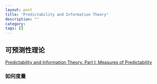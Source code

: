 ```yaml
---
layout: post
title: "Predictability and Information Theory"
description: ""
category: 
tags: []
---
```


## 可预测性理论
[Predictability and Information Theory. Part I: Measures of Predictability](http://journals.ametsoc.org/doi/pdf/10.1175/1520-0469\(2004\)061%3C2425%3APAITPI%3E2.0.CO%3B2)

### 如何度量
